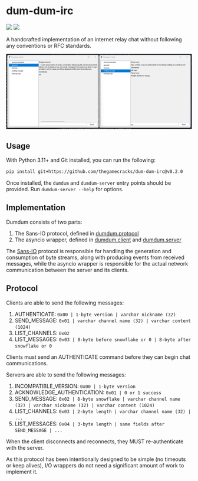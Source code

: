 # dum-dum-irc

[![](https://img.shields.io/github/actions/workflow/status/thegamecracks/dum-dum-irc/pyright-lint.yml?style=flat-square&label=pyright)](https://microsoft.github.io/pyright/#/)
[![](https://img.shields.io/github/actions/workflow/status/thegamecracks/dum-dum-irc/python-test.yml?style=flat-square&logo=pytest&label=tests)](https://docs.pytest.org/en/stable/)

A handcrafted implementation of an internet relay chat without following
any conventions or RFC standards.

![Two client windows side-by-side](/docs/images/demo.png)

## Usage

With Python 3.11+ and Git installed, you can run the following:

```sh
pip install git+https://github.com/thegamecracks/dum-dum-irc@v0.2.0
```

Once installed, the `dumdum` and `dumdum-server` entry points should be
provided. Run `dumdum-server --help` for options.

## Implementation

Dumdum consists of two parts:

1. The Sans-IO protocol, defined in [dumdum.protocol]
2. The asyncio wrapper, defined in [dumdum.client] and [dumdum.server]

The [Sans-IO] protocol is responsible for handling the generation and
consumption of byte streams, along with producing events from received
messages, while the asyncio wrapper is responsible for the actual network
communication between the server and its clients.

[Sans-IO]: https://sans-io.readthedocs.io/

[dumdum.protocol]: /src/dumdum/protocol/
[dumdum.client]: /src/dumdum/client/
[dumdum.server]: /src/dumdum/server.py

## Protocol

Clients are able to send the following messages:

1. AUTHENTICATE: `0x00 | 1-byte version | varchar nickname (32)`
2. SEND_MESSAGE: `0x01 | varchar channel name (32) | varchar content (1024)`
3. LIST_CHANNELS: `0x02`
4. LIST_MESSAGES: `0x03 | 8-byte before snowflake or 0 | 8-byte after snowflake or 0`

Clients must send an AUTHENTICATE command before they can begin chat
communications.

Servers are able to send the following messages:

1. INCOMPATIBLE_VERSION: `0x00 | 1-byte version`
2. ACKNOWLEDGE_AUTHENTICATION: `0x01 | 0 or 1 success`
3. SEND_MESSAGE: `0x02 | 8-byte snowflake | varchar channel name (32) | varchar nickname (32) | varchar content (1024)`
4. LIST_CHANNELS: `0x03 | 2-byte length | varchar channel name (32) | ...`
5. LIST_MESSAGES: `0x04 | 3-byte length | same fields after SEND_MESSAGE | ...`

When the client disconnects and reconnects, they MUST re-authenticate with the server.

As this protocol has been intentionally designed to be simple (no timeouts
or keep alives), I/O wrappers do not need a significant amount of work to
implement it.
